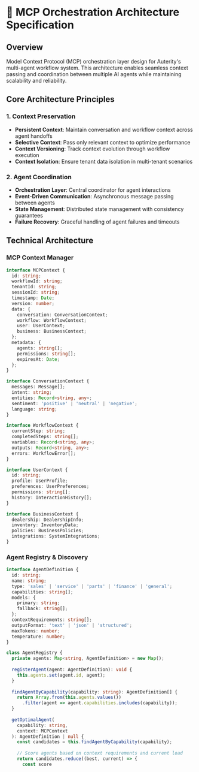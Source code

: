 # 🔗 MCP Orchestration Architecture Specification

## Overview
Model Context Protocol (MCP) orchestration layer design for Auterity's multi-agent workflow system. This architecture enables seamless context passing and coordination between multiple AI agents while maintaining scalability and reliability.

## Core Architecture Principles

### 1. Context Preservation
- **Persistent Context**: Maintain conversation and workflow context across agent handoffs
- **Selective Context**: Pass only relevant context to optimize performance
- **Context Versioning**: Track context evolution through workflow execution
- **Context Isolation**: Ensure tenant data isolation in multi-tenant scenarios

### 2. Agent Coordination
- **Orchestration Layer**: Central coordinator for agent interactions
- **Event-Driven Communication**: Asynchronous message passing between agents
- **State Management**: Distributed state management with consistency guarantees
- **Failure Recovery**: Graceful handling of agent failures and timeouts

## Technical Architecture

### MCP Context Manager
```typescript
interface MCPContext {
  id: string;
  workflowId: string;
  tenantId: string;
  sessionId: string;
  timestamp: Date;
  version: number;
  data: {
    conversation: ConversationContext;
    workflow: WorkflowContext;
    user: UserContext;
    business: BusinessContext;
  };
  metadata: {
    agents: string[];
    permissions: string[];
    expiresAt: Date;
  };
}

interface ConversationContext {
  messages: Message[];
  intent: string;
  entities: Record<string, any>;
  sentiment: 'positive' | 'neutral' | 'negative';
  language: string;
}

interface WorkflowContext {
  currentStep: string;
  completedSteps: string[];
  variables: Record<string, any>;
  outputs: Record<string, any>;
  errors: WorkflowError[];
}

interface UserContext {
  id: string;
  profile: UserProfile;
  preferences: UserPreferences;
  permissions: string[];
  history: InteractionHistory[];
}

interface BusinessContext {
  dealership: DealershipInfo;
  inventory: InventoryData;
  policies: BusinessPolicies;
  integrations: SystemIntegrations;
}
```

### Agent Registry & Discovery
```typescript
interface AgentDefinition {
  id: string;
  name: string;
  type: 'sales' | 'service' | 'parts' | 'finance' | 'general';
  capabilities: string[];
  models: {
    primary: string;
    fallback: string[];
  };
  contextRequirements: string[];
  outputFormat: 'text' | 'json' | 'structured';
  maxTokens: number;
  temperature: number;
}

class AgentRegistry {
  private agents: Map<string, AgentDefinition> = new Map();
  
  registerAgent(agent: AgentDefinition): void {
    this.agents.set(agent.id, agent);
  }
  
  findAgentByCapability(capability: string): AgentDefinition[] {
    return Array.from(this.agents.values())
      .filter(agent => agent.capabilities.includes(capability));
  }
  
  getOptimalAgent(
    capability: string, 
    context: MCPContext
  ): AgentDefinition | null {
    const candidates = this.findAgentByCapability(capability);
    
    // Score agents based on context requirements and current load
    return candidates.reduce((best, current) => {
      const score 
